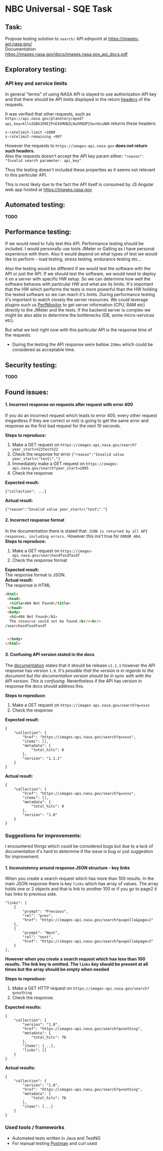 # NBC Universal - SQE Task

## Task:

Propose testing solution to `search/` API ednpoint at  https://images-api.nasa.gov/  
Documentation https://images.nasa.gov/docs/images.nasa.gov_api_docs.pdf

## Exploratory testing:

### API key and service limits
In general "terms" of using NASA API is stayed to use authorization API key
and that there should be API limits displayed in the return [headers](https://api.nasa.gov/api.html#authentication) of the requests. 
  
It was verified that other requests, such as `https://api.nasa.gov/planetary/apod?api_key=klln2GBGJD9EIPnE45MUBZLOw5RQOP2SecHzsAN6` returns these headers:
```
x-ratelimit-limit →1000
x-ratelimit-remaining →997
``` 

However the requests to `https://images-api.nasa.gov` **does not return such headers.**  
Also the requests doesn't accept the API key param either: `"reason": "Invalid search parameter: api_key"`

Thus the testing doesn't included these properties as it seems not relevant to this particular API.

This is most likely due to the fact the API itself is consumed by JS Angular web app hosted at https://images.nasa.gov  

## Automated testing:

**TODO** 


## Performance testing:
If we would need to fully test this API. Performance testing should be included. I would personally use tools
JMeter or Gatling as I have personal experience with them. Also it would depend on what types of test we would like to perform -
load testing, stress testing, endurance testing etc...  

Also the testing would be different if we would test the software with the API or just the API.
If we should test the software, we would need to deploy it on a server with specific HW setup. So we can determine how well 
the software behaves with particular HW and what are its limits. It's important that the HW which performs the tests is more powerful
than the HW holding the tested software so we can reach it's limits. During performance testing it's important to watch closely 
the server resources. We could leverage plugins such us [PerfMonitor](https://jmeter-plugins.org/wiki/PerfMon/) to get server
information (CPU, RAM etc) directly to the JMeter and the tests. If the backend server is complex we might be also able to 
determine the bottlenecks (DB, some micro-services etc).


But what we test right now with this particular API is the response time of the requests.   
- During the testing the API response were bellow `250ms` which could be considered as acceptable time. 


## Security testing:
**TODO**


 

## Found issues:

#### 1. Incorrect response on requests after request with error 400
If you do an incorrect request which leads to error 400, every other request (regardless if they are correct or not)
is going to get the same error and response as the first bad request for the next 10 seconds.

**Steps to reproduce:**
1. Make a GET request on `https://images-api.nasa.gov/search?year_start=%22test%22`
2. Check the response for error `{"reason":"Invalid value year_start=\"test\"."}`
3. Immediately make a GET request on `https://images-api.nasa.gov/search?year_start=2005`
4. Check the response  

**Expected result:**
```
{"collection": ...}
```
**Actual result:**
```
{"reason":"Invalid value year_start=\"test\"."}
```

#### 2. Incorrect response format  
In the documentation there is stated that: `JSON is returned by all API responses, including errors.` However this ins't true for `ERROR 404`.  
**Steps to reproduce:**
1. Make a GET request on `https://images-api.nasa.gov/searchasdfasdfasdf`
2. Check the response format  

**Expected result:**  
The response format is JSON.  
**Actual result:**  
The response is HTML 
```html
<html>
 <head>
  <title>404 Not Found</title>
 </head>
 <body>
  <h1>404 Not Found</h1>
  The resource could not be found.<br/><br/>
/searchasdfasdfasdf


 </body>
</html>
```

#### 3. Confusing API version stated in the docs
The [documentation](https://images.nasa.gov/docs/images.nasa.gov_api_docs.pdf) states that it should be 
release `v1.1.1`
however the API response has version `1.0`. *It's possible that the version is in regards to the document but the documentation
version should be in sync with with the API version. This is confusing.* Nevertheless if the API has version in response the docs should address this.

**Steps to reproduce:**
1. Make a GET request on `https://images-api.nasa.gov/search?q=xxxx`
2. Check the response 

**Expected result:**
```
{
    "collection": {
        "href": "https://images-api.nasa.gov/search?q=xxxx",
        "items": [],
        "metadata": {
            "total_hits": 0
        },
        "version": "1.1.1"
    }
}
```

**Actual result:**
```
{
    "collection": {
        "href": "https://images-api.nasa.gov/search?q=xxxx",
        "items": [],
        "metadata": {
            "total_hits": 0
        },
        "version": "1.0"
    }
}
```


### Suggestions for improvements:
I encountered things which could be considered bugs but due to a lack of documentation it's hard
to determine if the issue is bug or just suggestion for improvement.

#### 1. Inconsistency around response JSON structure - key links
When you create a search request which has more than 100 results. In the main JSON response there is 
key `links` which has array of values. The array holds one or 2 objects and that is link to another 100 or if
you go to page2 it has links to previous side. 

```
"links": [
    {
        "prompt": "Previous",
        "rel": "prev",
        "href": "https://images-api.nasa.gov/search?q=apollo&page=1"
    },
    {
        "prompt": "Next",
        "rel": "next",
        "href": "https://images-api.nasa.gov/search?q=apollo&page=3"
    }
],
```

**However when you create a search request which has less than 100 results. The link key is omitted.
The `links` key should be present at all times but the array should be empty when needed** 

  
**Steps to reproduce:**
1. Make a GET HTTP request on `https://images-api.nasa.gov/search?q=nothing`
2. Check the response.
  
**Expected results:**
```
{
    "collection": {
        "version": "1.0",
        "href": "https://images-api.nasa.gov/search?q=nothing",
        "metadata": {
            "total_hits": 76
        },
        "items": [...],
        "links": []
    }
}
```
**Actual results:**
```
{
    "collection": {
        "version": "1.0",
        "href": "https://images-api.nasa.gov/search?q=nothing",
        "metadata": {
            "total_hits": 76
        },
        "items": [...]
    }
}
```





### Used tools / frameworks
- Automated tests written in Java and TestNG
- For manual testing [Postman](https://www.getpostman.com/) and curl used 




